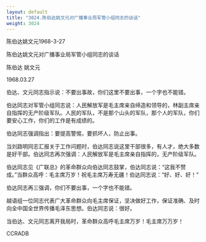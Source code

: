 ```yaml
---
layout: default
title: "3024.陈伯达姚文元对广播事业局军管小组同志的谈话"
weight: 3024
---
```


陈伯达姚文元1968-3-27

陈伯达姚文元对广播事业局军管小组同志的谈话

陈伯达 姚文元

1968.03.27

伯达、文元同志指示说：不要出事故，你们这里不要出事，一个字也不能错。

伯达同志对军管小组同志说：人民解放军是毛主席亲自缔造和领导的，林副主席亲自指挥的无产阶级军队。人民的军队，不是那个山头的军队，那个人的军队，你们要安心工作，你们的工作是有成绩的。

伯达同志强调指出：要提高警惕，要抓坏人，防止出事。

当刘路明同志汇报关于工作问题时，伯达同志说这里干部很多，有人才，绝大多数是好干部。伯达同志再次强调：人民解放军是毛主席亲自指挥的，无产阶级军队。

伯达同志见《广联总》的革命群众向伯达同志鼓掌，伯达同志说：“这我不赞成。”当群众高呼：毛主席万岁！祝毛主席万寿无疆！伯达同志说：“好、好、好！”

伯达同志再三强调，你们不要出事，一个字也不能错。

越语组一位同志代表广大革命群众向毛主席保证，坚决做好工作，保证准确、及时向全中国全世界传播毛泽东思想。伯达同志说：很好。

当伯达、文元同志离开我局时，革命群众高呼毛主席万岁！毛主席万万岁！

CCRADB


